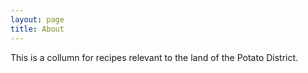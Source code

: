 ```yaml
---
layout: page
title: About
---
```

This is a collumn for recipes relevant to the land of the Potato District.
